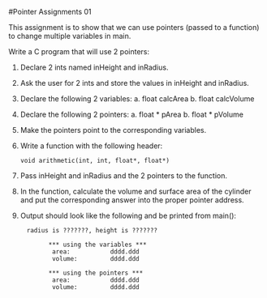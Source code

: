 #Pointer Assignments 01

This assignment is to show that we can use pointers (passed to a function) to change multiple variables in main.

Write a C program that will use 2 pointers:

1.  Declare 2 ints named inHeight and inRadius.
2.  Ask the user for 2 ints and store the values in inHeight and inRadius.
3.  Declare the following 2 variables:
        a.  float        calcArea
        b.  float        calcVolume
4.  Declare the following 2 pointers:
        a.  float *      pArea
        b.  float *      pVolume
5.  Make the pointers point to the corresponding variables.
6.  Write a function with the following header:

    ```
    void arithmetic(int, int, float*, float*)
    ```

7.  Pass inHeight and inRadius and the 2 pointers to the function.


1.  In the function, calculate the volume and surface area of the cylinder and put the corresponding answer into the proper pointer address.
2.  Output should look like the following and be printed from main():
```
     radius is ???????, height is ???????

           *** using the variables ***
            area:           dddd.ddd
            volume:         dddd.ddd

           *** using the pointers ***
            area:           dddd.ddd
            volume:         dddd.ddd
```
